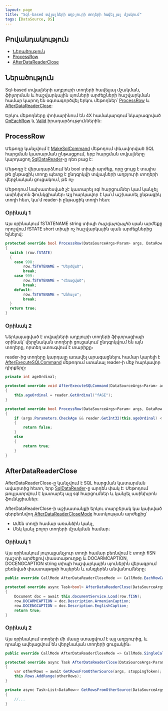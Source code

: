 ```yaml
---
layout: page
title: "Sql-based տվյալների աղբյուրի տողերի հավելյալ մշակում"
tags: [DataSource, DS]
---
```


## Բովանդակություն
* [Ներածություն](#ներածություն)
* [ProcessRow](#processrow)
* [AfterDataReaderClose](#afterdatareaderclose)

## Ներածություն

Sql-based տվյալների աղբյուրի տողերի հավելյալ մշակման, ֆիլտրման և հաշվարկային սյուների արժեքների հաշվարկման համար կարող են օգտագործվել երկու մեթոդներ՝ [ProcessRow](ds#processrow) և [AfterDataReaderClose](ds#afterdatareaderclose): 

Երկու մեթոդները փոխարինում են 4X համակարգում նկարագրված [OnEachRow](https://armsoft.github.io/as4x-docs/HTM/ProgrGuide/ScriptProcs/OnEachRow.html) և [Valid](https://armsoft.github.io/as4x-docs/HTM/ProgrGuide/ScriptProcs/Valid_Data.html) իրադարձություններին:

## ProcessRow 

Մեթոդը կանչվում է [MakeSqlCommand](ds#makesqlcommand) մեթոդում փևավորված SQL հարցման կատարման ընթացքում, երբ հարցման տվյալները կարդացող [SqlDataReader](https://learn.microsoft.com/en-us/dotnet/api/microsoft.data.sqlclient.sqldatareader)-ը դեռ բաց է:

Մեթոդը է վերադարձնում են bool տիպի արժեք, որը ցույց է տալիս թե ընթացիկ տողը պետք է ընդգրկվի տվյալների աղբյուրի տողերի վերջնական ցուցակում, թե ոչ։

Մեթոդում նախատեսված չէ կատարել sql հարցումներ կամ կանչել ասինխրոն ֆունկցիաներ։ 
Այլ հարկավոր է կա՛մ աշխատել ընթացիկ տողի հետ, կա՛մ reader-ի ընթացիկ տողի հետ։

### Օրինակ 1

Այս օրինակում fSTATENAME string տիպի *հաշվարկային* սյան արժեքը որոշվում fSTATE short տիպի ոչ հաշվարկային սյան արժեքներից ելնելով:

```c#
protected override bool ProcessRow(DataSourceArgs<Param> args, DataRow row, SqlDataReader reader)
{
  switch (row.fSTATE)
  {
    case 998:
        row.fSTATENAME = "Մերժված";
        break;
    case 999:
        row.fSTATENAME = "Հեռացված";
        break;
    default:
        row.fSTATENAME = "Անհայտ";
        break;
  }
  return true;
}
```

### Օրինակ 2

Ներկայացված է տվյալների աղբյուրի տողերի ֆիլտրացիայի օրինակ՝ վերջնական տողերի ցուցակում ընդգրկվում են այն տողերը, որտեղ ստուգվում է տարիքը։

reader-ից տողերը կարդալը առավել արագացնելու համար կարելի է [AfterExecuteSQLCommand](ds#afterexecutesqlcommand) մեթոդում ստանալ reader-ի մեջ հարկավոր դիրքերը։

```c#
private int ageOrdinal;

protected override void AfterExecuteSQLCommand(DataSourceArgs<Param> args, SqlDataReader reader)
{
    this.ageOrdinal = reader.GetOrdinal("fAGE");
}

protected override bool ProcessRow(DataSourceArgs<Param> args, DataRow row, SqlDataReader reader)
{
    if (args.Parameters.CheckAge && reader.GetInt32(this.ageOrdinal) < 18)
    {
        return false;
    }
    else
    {
        return true;
    }
}
```

## AfterDataReaderClose

AfterDataReaderClose-ը կանչվում է SQL հարցման կատարման ավարտից հետո, երբ [SqlDataReader](https://learn.microsoft.com/en-us/dotnet/api/microsoft.data.sqlclient.sqldatareader)-ը արդեն փակ է: 
Մեթոդում թույլատրվում է կատարել այլ sql հարցումներ և կանչել ասինխրոն ֆունկցիաներ։

AfterDataReaderClose-ի աշխատանքի երկու տարբերակ կա կախված գերբեռնվող [AfterDataReaderCloseMode](ds.md#afterdatareaderclosemode) հատկության արժեքից՝
- Ամեն տողի համար առանձին կանչ,
- Մեկ կանչ բոլոր տողերի մշակման համար։

### Օրինակ 1

Այս օրինակում յուրաքանչյուր տողի համար բեռնվում է տողի fISN դաշտի արժեքով փաստաթուղթը և  DOCARMCAPTION, DOCENGCAPTION string տիպի հաշվարկային սյուներին վերագրում բեռնված փաստաթղթի հայերեն և անգլերեն անվանումները։

```c#
public override CallMode AfterDataReaderCloseMode => CallMode.EachRowCall;
							
protected override async Task<bool> AfterDataReaderClose(DataSourceArgs<Param> args, DataRow row)
{
	Document doc = await this.documentService.Load(row.fISN);
	row.DOCARMCAPTION = doc.Description.ArmenianCaption;
	row.DOCENGCAPTION = doc.Description.EnglishCaption; 
	return true;
}
```

### Օրինակ 2

Այս օրինակում տողերի մի մասը ստացվում է այլ աղբյուրից, և դրանք ավելացվում են վերջնական տողերի ցուցակին։

```c#
public override CallMode AfterDataReaderCloseMode => CallMode.SingleCall;

protected override async Task AfterDataReaderClose(DataSourceArgs<Param> args, CancellationToken stoppingToken)
{
    var otherRows = await GetRowsFromOtherSource(args, stoppingToken);
    this.Rows.AddRange(otherRows);
}

private async Task<List<DataRow>> GetRowsFromOtherSource(DataSourceArgs<Param> args, CancellationToken stoppingToken)
{
    //...
}
```

